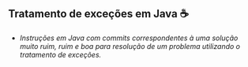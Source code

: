 ## Tratamento de exceções em  Java ☕  

- ###### Instruções  em Java com commits correspondentes à uma solução muito ruim, ruim e boa para resolução de um problema utilizando o tratamento de exceções.

